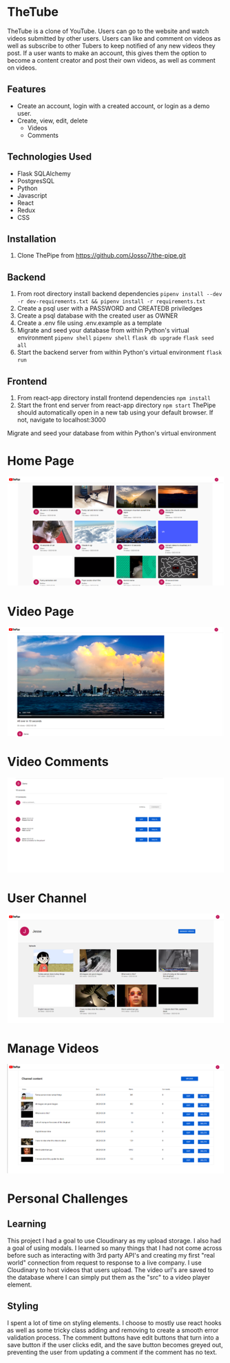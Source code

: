 # TheTube

TheTube is a clone of YouTube. Users can go to the website and watch videos submitted by other users. Users can like and comment on videos as well as subscribe to other Tubers to keep notified of any new videos they post. If a user wants to make an account, this gives them the option to become a content creator and post their own videos, as well as comment on videos.

## Features

- Create an account, login with a created account, or login as a demo user.
- Create, view, edit, delete
   - Videos
   - Comments

## Technologies Used
- Flask SQLAlchemy
- PostgresSQL
- Python
- Javascript
- React
- Redux
- CSS

## Installation
 1. Clone ThePipe from https://github.com/Josso7/the-pipe.git

## Backend
 1. From root directory install backend dependencies 
   `pipenv install --dev -r dev-requirements.txt && pipenv install -r requirements.txt`
 2. Create a psql user with a PASSWORD and CREATEDB priviledges
 3. Create a psql database with the created user as OWNER
 4. Create a .env file using .env.example as a template
 5. Migrate and seed your database from within Python's virtual environment
   `pipenv shell`
   `pipenv shell`
   `flask db upgrade`
   `flask seed all`
 6. Start the backend server from within Python's virtual environment
   `flask run`

## Frontend
 1. From react-app directory install frontend dependencies
   `npm install`
 2. Start the front end server from react-app directory
   `npm start`
 ThePipe should automatically open in a new tab using your default browser. If not, navigate to localhost:3000
 
Migrate and seed your database from within Python's virtual environment
# Home Page 
![DB Schema](https://github.com/Josso7/the-pipe/blob/main/wiki-images/the-pipe-home-page.png)
# Video Page 
![DB Schema](https://github.com/Josso7/the-pipe/blob/main/wiki-images/the-pipe-video-page.png)
# Video Comments 
![DB Schema](https://github.com/Josso7/the-pipe/blob/main/wiki-images/the-pipe-video-comments.png)
# User Channel 
![DB Schema](https://github.com/Josso7/the-pipe/blob/main/wiki-images/the-pipe-user-channel-page.png)
# Manage Videos 
![DB Schema](https://github.com/Josso7/the-pipe/blob/main/wiki-images/the-pipe-manage-videos-page.png)

# Personal Challenges

## Learning
This project I had a goal to use Cloudinary as my upload storage. I also had a goal of using modals. I learned so many things that I had not come across before such as interacting with 3rd party API's and creating my first "real world" connection from request to response to a live company. I use Cloudinary to host videos that users upload. The video url's are saved to the database where I can simply put them as the "src" to a video player element.
## Styling
I spent a lot of time on styling elements. I choose to mostly use react hooks as well as some tricky class adding and removing to create a smooth error validation process. The comment buttons have edit buttons that turn into a save button if the user clicks edit, and the save button becomes greyed out, preventing the user from updating a comment if the comment has no text.
